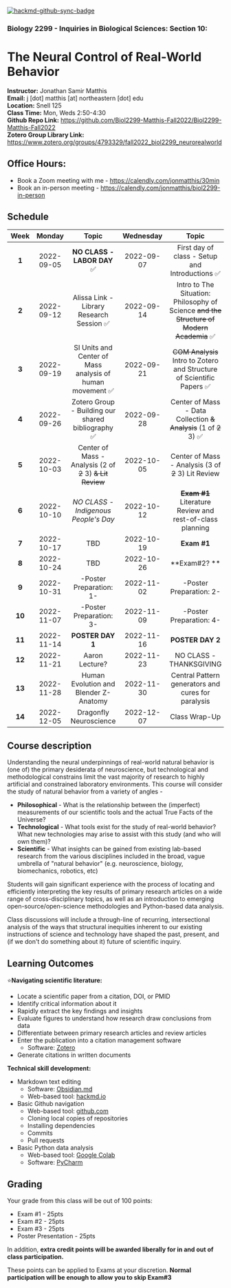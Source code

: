 [![hackmd-github-sync-badge](https://hackmd.io/GsMNof8IRm61DvvJTsCZgA/badge)](https://hackmd.io/GsMNof8IRm61DvvJTsCZgA) 
### Biology 2299 - Inquiries in Biological Sciences: Section 10: 
# The Neural Control of Real-World Behavior

**Instructor:** Jonathan Samir Matthis  
**Email:** j [dot] matthis [at] northeastern [dot] edu  
**Location:** Snell 125    
**Class Time:** Mon, Weds 2:50-4:30  
**Github Repo Link:** https://github.com/Biol2299-Matthis-Fall2022/Biol2299-Matthis-Fall2022  
**Zotero Group Library Link:** https://www.zotero.org/groups/4793329/fall2022_biol2299_neurorealworld


## Office Hours:
 - Book a Zoom meeting with me - https://calendly.com/jonmatthis/30min
 - Book an in-person meeting - https://calendly.com/jonmatthis/biol2299-in-person

## Schedule
| **Week** | **Monday** |                          **Topic**                          | **Wednesday** |                                         **Topic**                                         |
|:---:|:------:|:-----------------------------------------------------------:|:----:|:-----------------------------------------------------------------------------------------:|
|  **1**   | 2022-09-05 |               **NO CLASS - LABOR DAY**      ✅               |  2022-09-07   |                      First day of class - Setup and Introductions  ✅                      |  
|  **2**   | 2022-09-12 |         Alissa Link - Library Research Session    ✅         |  2022-09-14   | Intro to The Situation: Philosophy of Science ~~and the Structure of Modern Academia~~  ✅ |  
|  **3**   | 2022-09-19 |  SI Units and Center of Mass analysis of human movement  ✅  |  2022-09-21   |           ~~COM Analysis~~ Intro to Zotero and Structure of Scientific Papers ✅           |  
|  **4**   | 2022-09-26 |      Zotero Group - Building our shared bibliography ✅      |  2022-09-28   |            Center of Mass -  Data Collection ~~&  Analysis~~ (1 of ~~2~~ 3)  ✅            |   
|  **5**   | 2022-10-03 | Center of Mass -   Analysis (2 of ~~2~~ 3) ~~& Lit Review~~ |  2022-10-05   |                   Center of Mass -   Analysis (3 of ~~2~~ 3) Lit Review                   |   
|  **6**   | 2022-10-10 |            *NO CLASS - Indigenous People's Day*             |  2022-10-12   |               ~~**Exam #1**~~ Literature Review and rest-of-class planning                |   
|  **7**   | 2022-10-17 |                         TBD                         |  2022-10-19   |                                            **Exam #1**                                            |  
|  **8**   | 2022-10-24 |                             TBD                             |  2022-10-26   |                                       **Exam#2? **                                        |  
|  **9**   | 2022-10-31 |                   -Poster Preparation: 1-                   |  2022-11-02   |                                  -Poster Preparation: 2-                                  |  
|  **10**  | 2022-11-07 |                   -Poster Preparation: 3-                   |  2022-11-09   |                                  -Poster Preparation: 4-                                  |  
|  **11**  | 2022-11-14 |                      **POSTER DAY 1**                       |  2022-11-16   |                                     **POSTER DAY 2**                                      |  
|  **12**  | 2022-11-21 |                       Aaron Lecture?                        |  2022-11-23   |                                  NO CLASS - THANKSGIVING                                  |  
|  **13**  | 2022-11-28 |            Human Evolution and Blender Z-Anatomy            |  2022-11-30   |                    Central Pattern generators and cures for paralysis                     |  
|  **14**  | 2022-12-05 |                   Dragonfly Neuroscience                    |  2022-12-07   |                                       Class Wrap-Up                                       |  



## Course description

Understanding the neural underpinnings of real-world natural behavior is (one of) the primary desiderata of neuroscience, but technological and methodological constrains limit the vast majority of research to highly artificial and constrained laboratory environments. This course will consider the study of natural behavior from a variety of angles - 

- **Philosophical** - What is the relationship between the (imperfect) measurements of our scientific tools and the actual True Facts of the Universe?
- **Technological** - What tools exist for the study of real-world behavior? What new technologies may arise to assist with this study (and who will own them)?
- **Scientific** - What insights can be gained from existing lab-based research from the various disciplines included in the broad, vague umbrella of "natural behavior" (e.g. neuroscience, biology, biomechanics, robotics, etc)

Students will gain significant experience with the process of locating and efficiently interpreting the key results of primary research articles on a wide range of cross-disciplinary topics, as well as an introduction to emerging open-source/open-science methodologies and Python-based data analysis.

Class discussions will include a through-line of recurring, intersectional analysis of the ways that structural inequities inherent to our existing instructions of science and technology have shaped the past, present, and (if we don't do something about it) future of scientific inquiry.



## Learning Outcomes

⭐**Navigating scientific literature:**
- Locate a scientific paper from a citation, DOI, or PMID
- Identify critical information about it
- Rapidly extract the key findings and insights
- Evaluate figures to understand how research draw conclusions from data
- Differentiate between primary research articles and review articles
- Enter the publication into a citation management software 
    - Software: [Zotero](https://www.zotero.org/)
- Generate citations in written documents

**Technical skill development:**
- Markdown text editing
    - Software: [Obsidian.md](https://obsidian.md/)
    - Web-based tool: [hackmd.io](https://hackmd.io)
- Basic Github navigation
    - Web-based tool: [github.com](https://github.com)
    - Cloning local copies of repositories
    - Installing dependencies
    - Commits
    - Pull requests
- Basic Python data analysis
    - Web-based tool: [Google Colab](https://colab.google.com)
    - Software: [PyCharm](https://www.jetbrains.com/pycharm/)

## Grading

Your grade from this class will be out of 100 points:
- Exam #1 - 25pts
- Exam #2 - 25pts
- Exam #3 - 25pts
- Poster Presentation - 25pts

In addition, **extra credit points will be awarded liberally for in and out of class participation.**

These points can be applied to Exams at your discretion. **Normal participation will be enough to allow you to skip Exam#3** 
